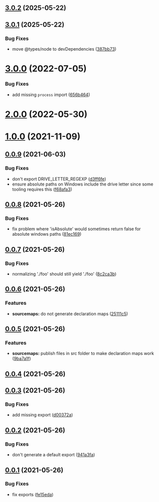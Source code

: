 ## [3.0.2](https://github.com/frida/gumjs-crosspath/compare/v3.0.1...v3.0.2) (2025-05-22)



## [3.0.1](https://github.com/frida/gumjs-crosspath/compare/v3.0.0...v3.0.1) (2025-05-22)


### Bug Fixes

* move @types/node to devDependencies ([387bb73](https://github.com/frida/gumjs-crosspath/commit/387bb735d5a34185657c89b29fc46fc382b8a427))



# [3.0.0](https://github.com/frida/gumjs-crosspath/compare/v2.0.0...v3.0.0) (2022-07-05)


### Bug Fixes

* add missing `process` import ([656b464](https://github.com/frida/gumjs-crosspath/commit/656b464f2f8893c677fcbd0dd7b726dfbd39b294))



# [2.0.0](https://github.com/frida/gumjs-crosspath/compare/v1.0.0...v2.0.0) (2022-05-30)



# [1.0.0](https://github.com/frida/gumjs-crosspath/compare/v0.0.9...v1.0.0) (2021-11-09)



## [0.0.9](https://github.com/frida/gumjs-crosspath/compare/v0.0.8...v0.0.9) (2021-06-03)


### Bug Fixes

* don't export DRIVE_LETTER_REGEXP ([d3ff6fe](https://github.com/frida/gumjs-crosspath/commit/d3ff6fe30a0a333ef1dba5260b7a109a146a6dd4))
* ensure absolute paths on Windows include the drive letter since some tooling requires this ([f68afa3](https://github.com/frida/gumjs-crosspath/commit/f68afa312bf1c18b2f62c1db0fd293555bd1711d))



## [0.0.8](https://github.com/frida/gumjs-crosspath/compare/v0.0.7...v0.0.8) (2021-05-26)


### Bug Fixes

* fix problem where 'isAbsolute' would sometimes return false for absolute windows paths ([81ec169](https://github.com/frida/gumjs-crosspath/commit/81ec169b791602454cdaaa53cb3f88a84fedb35b))



## [0.0.7](https://github.com/frida/gumjs-crosspath/compare/v0.0.6...v0.0.7) (2021-05-26)


### Bug Fixes

* normalizing './foo' should still yield './foo' ([8c2ca3b](https://github.com/frida/gumjs-crosspath/commit/8c2ca3bcd2e051468165ff88d168b1d80aacfb1e))



## [0.0.6](https://github.com/frida/gumjs-crosspath/compare/v0.0.5...v0.0.6) (2021-05-26)


### Features

* **sourcemaps:** do not generate declaration maps ([25111c5](https://github.com/frida/gumjs-crosspath/commit/25111c5736ece00ffaa907e5b6e48606d2eae03d))



## [0.0.5](https://github.com/frida/gumjs-crosspath/compare/v0.0.4...v0.0.5) (2021-05-26)


### Features

* **sourcemaps:** publish files in src folder to make declaration maps work ([9ba7a1f](https://github.com/frida/gumjs-crosspath/commit/9ba7a1f5d200b10914f99550152b7b743ee3030c))



## [0.0.4](https://github.com/frida/gumjs-crosspath/compare/v0.0.3...v0.0.4) (2021-05-26)



## [0.0.3](https://github.com/frida/gumjs-crosspath/compare/v0.0.2...v0.0.3) (2021-05-26)


### Bug Fixes

* add missing export ([d00372a](https://github.com/frida/gumjs-crosspath/commit/d00372aab67b1aa1faf12383284f88049c2d7f96))



## [0.0.2](https://github.com/frida/gumjs-crosspath/compare/v0.0.1...v0.0.2) (2021-05-26)


### Bug Fixes

* don't generate a default export ([941a3fa](https://github.com/frida/gumjs-crosspath/commit/941a3fa6f0a4b9e6dc70ea0f0e7b6ae94bddcc7a))



## [0.0.1](https://github.com/frida/gumjs-crosspath/compare/fe15edabe85cf3a2e226750782276be37e7fb179...v0.0.1) (2021-05-26)


### Bug Fixes

* fix exports ([fe15eda](https://github.com/frida/gumjs-crosspath/commit/fe15edabe85cf3a2e226750782276be37e7fb179))




